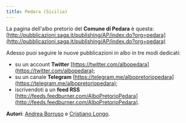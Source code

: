 ```yaml
---
title: Pedara (Sicilia)
---
```


La pagina dell'albo pretorio del **Comune di Pedara** è questa: [http://pubblicazioni.saga.it/publishing/AP/index.do?org=pedara](http://pubblicazioni.saga.it/publishing/AP/index.do?org=pedara)

Adesso puoi seguire le nuove pubblicazioni in albo in tre modi dedicati:

* su un account **Twitter** [https://twitter.com/albopedara](https://twitter.com/albopedara);
* su un canale **Telegram** [https://telegram.me/albopretoriopedara](https://telegram.me/albopretoriopedara);
* iscrivendoti a un **feed RSS** [http://feeds.feedburner.com/AlboPretorioPedara](http://feeds.feedburner.com/AlboPretorioPedara).

**Autori**: [Andrea Borruso](https://twitter.com/aborruso) e [Cristiano Longo](https://www.facebook.com/EtnaRosso).
